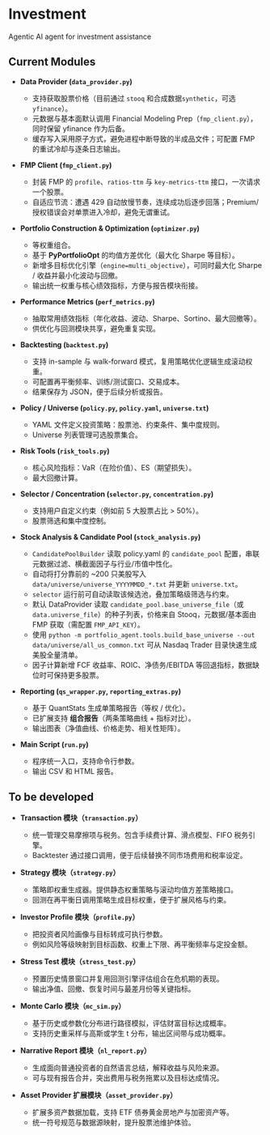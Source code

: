 # Investment
Agentic AI agent for investment assistance

## Current Modules

- **Data Provider (`data_provider.py`)**  
  - 支持获取股票价格（目前通过 `stooq` 和合成数据`synthetic`，可选 `yfinance`）。  
  - 元数据与基本面默认调用 Financial Modeling Prep（`fmp_client.py`），同时保留 yfinance 作为后备。  
  - 缓存写入采用原子方式，避免进程中断导致的半成品文件；可配置 FMP 的重试冷却与逐条日志输出。  

- **FMP Client (`fmp_client.py`)**  
  - 封装 FMP 的 `profile`、`ratios-ttm` 与 `key-metrics-ttm` 接口，一次请求一个股票。  
  - 自适应节流：遭遇 429 自动放慢节奏，连续成功后逐步回落；Premium/授权错误会对单票进入冷却，避免无谓重试。  

- **Portfolio Construction & Optimization (`optimizer.py`)**  
  - 等权重组合。  
  - 基于 **PyPortfolioOpt** 的均值方差优化（最大化 Sharpe 等目标）。  
  - 新增多目标优化引擎（`engine=multi_objective`），可同时最大化 Sharpe / 收益并最小化波动与回撤。  
  - 输出统一权重与核心绩效指标，方便与报告模块衔接。  

- **Performance Metrics (`perf_metrics.py`)**  
  - 抽取常用绩效指标（年化收益、波动、Sharpe、Sortino、最大回撤等）。  
  - 供优化与回测模块共享，避免重复实现。  

- **Backtesting (`backtest.py`)**  
  - 支持 in-sample 与 walk-forward 模式，复用策略优化逻辑生成滚动权重。  
  - 可配置再平衡频率、训练/测试窗口、交易成本。  
  - 结果保存为 JSON，便于后续分析或报告。  

- **Policy / Universe (`policy.py`, `policy.yaml`, `universe.txt`)**  
  - YAML 文件定义投资策略：股票池、约束条件、集中度规则。  
  - Universe 列表管理可选股票集合。  

- **Risk Tools (`risk_tools.py`)**  
  - 核心风险指标：VaR（在险价值）、ES（期望损失）。  
  - 最大回撤计算。  

- **Selector / Concentration (`selector.py`, `concentration.py`)**  
  - 支持用户自定义约束（例如前 5 大股票占比 > 50%）。  
  - 股票筛选和集中度控制。  

- **Stock Analysis & Candidate Pool (`stock_analysis.py`)**  
  - `CandidatePoolBuilder` 读取 policy.yaml 的 `candidate_pool` 配置，串联元数据过滤、横截面因子与行业/市值中性化。  
  - 自动将打分靠前的 ~200 只美股写入 `data/universe/universe_YYYYMMDD_*.txt` 并更新 `universe.txt`。  
  - `selector` 运行前可自动读取该候选池，叠加策略级筛选与约束。  
  - 默认 DataProvider 读取 `candidate_pool.base_universe_file`（或 `data.universe_file`）的种子列表，价格来自 Stooq，元数据/基本面由 FMP 获取（需配置 `FMP_API_KEY`）。  
  - 使用 `python -m portfolio_agent.tools.build_base_universe --out data/universe/all_us_common.txt` 可从 Nasdaq Trader 目录快速生成美股全量清单。  
  - 因子计算新增 FCF 收益率、ROIC、净债务/EBITDA 等回退指标，数据缺位时可保持更多股票。  

- **Reporting (`qs_wrapper.py`, `reporting_extras.py`)**  
  - 基于 QuantStats 生成单策略报告（等权 / 优化）。  
  - 已扩展支持 **组合报告**（两条策略曲线 + 指标对比）。  
  - 输出图表（净值曲线、价格走势、相关性矩阵）。  

- **Main Script (`run.py`)**  
  - 程序统一入口，支持命令行参数。  
  - 输出 CSV 和 HTML 报告。  

## To be developed

* **Transaction 模块（`transaction.py`）**  
  - 统一管理交易摩擦项与税务。包含手续费计算、滑点模型、FIFO 税务引擎。  
  - Backtester 通过接口调用，便于后续替换不同市场费用和税率设定。  

* **Strategy 模块（`strategy.py`）**  
  - 策略即权重生成器。提供静态权重策略与滚动均值方差策略接口。  
  - 回测在再平衡日调用策略生成目标权重，便于扩展风格与约束。  

* **Investor Profile 模块（`profile.py`）**  
  - 把投资者风险画像与目标转成可执行参数。  
  - 例如风险等级映射到目标函数、权重上下限、再平衡频率与定投金额。  

* **Stress Test 模块（`stress_test.py`）**  
  - 预置历史情景窗口并复用回测引擎评估组合在危机期的表现。  
  - 输出净值、回撤、恢复时间与最差月份等关键指标。  

* **Monte Carlo 模块（`mc_sim.py`）**  
  - 基于历史或参数化分布进行路径模拟，评估财富目标达成概率。  
  - 支持历史重采样与高斯或学生 t 分布，输出区间带与成功概率。  

* **Narrative Report 模块（`nl_report.py`）**  
  - 生成面向普通投资者的自然语言总结，解释收益与风险来源。  
  - 可与现有报告合并，突出费用与税务拖累以及目标达成情况。  

* **Asset Provider 扩展模块（`asset_provider.py`）**  
  - 扩展多资产数据加载，支持 ETF 债券黄金房地产与加密资产等。  
  - 统一符号规范与数据源映射，提升股票池维护体验。  
